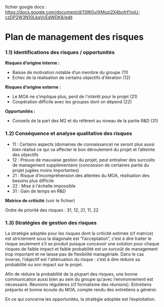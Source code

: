 ###

fichier google docs : https://docs.google.com/document/d/13WGvIXMozl2X4bofrFhqU-czDP2W3N10LkqVcEdWDK8/edit

###


# Plan de management des risques


### 1.1) Identifications des risques / opportunités
__Risques d’origine interne :__
* Baisse de motivation notable d’un membre du groupe (11)
* Echec de la réalisation de certains objectifs d’itération (12)

__Risques d’origine externe :__
* Le MOA ne s’implique plus, perd de l'intérêt pour le projet (21)
* Coopération difficile avec les groupes dont on dépend (22)

__Opportunités :__
* Conseils de la part des M2 et du référent au niveau de la partie R&D (31)

### 1.2) Conséquence et analyse qualitative des risques

* 11 : Certains aspects (domaines de connaissance) ne seront plus aussi bien réalisé ce qui va affecter le bon déroulement du projet et l’atteinte des objectifs
* 12 : Preuve de mauvaise gestion du projet, peut entraîner des surcoûts de management supplémentaire (concession de certaines partie du projet jugées moins importantes)
* 21 : Risque d’incompréhension des attentes du MOA, réalisation des besoins plus difficile
* 22 : Mise à l'échelle impossible
* 31 : Gain de temps en R&D

**Matrice de criticité**
(voir le fichier)



Ordre de priorité des risques : 31, 12, 21, 11, 22

### 1.3) Stratégies de gestion des risques

La stratégie adoptée pour les risques dont la criticité estimée (cf matrice) est strictement sous la diagonale est “l’acceptation”, 
c’est à dire traiter le risque seulement s’il se produit puisque concevoir une solution pour chaque risques de faible impact 
et faible probabilité est un surcoût de management trop important et ne laisse pas de flexibilité managériale. 
Dans le cas inverse, l’objectif est l'atténuation du risque : c’est à dire réduire sa probabilité ou son impact sur le projet. 

Afin de réduire la probabilité de la plupart des risques, une bonne communication aussi bien au sein du groupe qu’avec l’environnement est nécessaire.
Réunions régulières (cf formalisme des réunions).
Entretiens préparés et bonne écoute du MOA, compte rendu des entretiens a générer.

En ce qui concerne les opportunités, la stratégie adoptée est l’exploitation.


